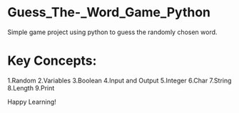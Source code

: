 # Guess_The-_Word_Game_Python
Simple game project using python to guess the randomly chosen word.

# Key Concepts:

1.Random
2.Variables
3.Boolean
4.Input and Output
5.Integer
6.Char
7.String
8.Length
9.Print

Happy Learning!
